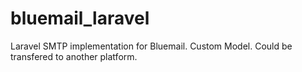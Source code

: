 # bluemail_laravel
Laravel SMTP implementation for Bluemail. Custom Model. Could be transfered to another platform.
